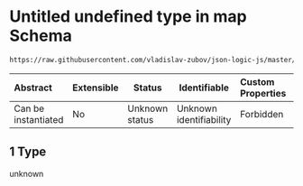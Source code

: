 # Untitled undefined type in map Schema

```txt
https://raw.githubusercontent.com/vladislav-zubov/json-logic-js/master/schemas/operators/array/map.json#/examples/0/map/1
```




| Abstract            | Extensible | Status         | Identifiable            | Custom Properties | Additional Properties | Access Restrictions | Defined In                                                    |
| :------------------ | ---------- | -------------- | ----------------------- | :---------------- | --------------------- | ------------------- | ------------------------------------------------------------- |
| Can be instantiated | No         | Unknown status | Unknown identifiability | Forbidden         | Allowed               | none                | [map.json\*](operators/array/map.json "open original schema") |

## 1 Type

unknown
